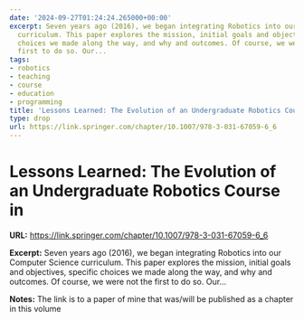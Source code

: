 ```yaml
---
date: '2024-09-27T01:24:24.265000+00:00'
excerpt: Seven years ago (2016), we began integrating Robotics into our Computer Science
  curriculum. This paper explores the mission, initial goals and objectives, specific
  choices we made along the way, and why and outcomes. Of course, we were not the
  first to do so. Our...
tags:
- robotics
- teaching
- course
- education
- programming
title: 'Lessons Learned: The Evolution of an Undergraduate Robotics Course in'
type: drop
url: https://link.springer.com/chapter/10.1007/978-3-031-67059-6_6
---
```


# Lessons Learned: The Evolution of an Undergraduate Robotics Course in

**URL:** https://link.springer.com/chapter/10.1007/978-3-031-67059-6_6

**Excerpt:** Seven years ago (2016), we began integrating Robotics into our Computer Science curriculum. This paper explores the mission, initial goals and objectives, specific choices we made along the way, and why and outcomes. Of course, we were not the first to do so. Our...

**Notes:**
The link is to a paper of mine that was/will be published as a chapter in this volume
